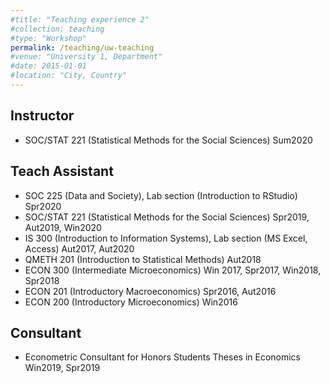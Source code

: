 ```yaml
---
#title: "Teaching experience 2"
#collection: teaching
#type: "Workshop"
permalink: /teaching/uw-teaching
#venue: "University 1, Department"
#date: 2015-01-01
#location: "City, Country"
---
```


## Instructor
  * SOC/STAT 221 (Statistical Methods for the Social Sciences)   Sum2020

## Teach Assistant
  * SOC 225 (Data and Society), Lab section (Introduction to RStudio)   Spr2020
  * SOC/STAT 221 (Statistical Methods for the Social Sciences)   Spr2019, Aut2019, Win2020
  * IS 300 (Introduction to Information Systems), Lab section (MS Excel, Access)   Aut2017, Aut2020
  * QMETH 201 (Introduction to Statistical Methods)   Aut2018
  * ECON 300 (Intermediate Microeconomics)   Win 2017, Spr2017, Win2018, Spr2018
  * ECON 201 (Introductory Macroeconomics)   Spr2016, Aut2016
  * ECON 200 (Introductory Microeconomics)   Win2016

## Consultant
  * Econometric Consultant for Honors Students Theses in Economics   Win2019, Spr2019
